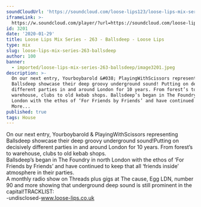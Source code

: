 ```yaml
---
soundCloudUrl: 'https://soundcloud.com/loose-lips123/loose-lips-mix-series-263-ballsdeep'
iframeLink: >-
  https://w.soundcloud.com/player/?url=https://soundcloud.com/loose-lips123/loose-lips-mix-series-263-ballsdeep&color=00aabb&auto_play=false&hide_related=false&show_comments=true&show_user=true&show_reposts=false
id: 3201
date: '2020-01-29'
title: Loose Lips Mix Series - 263 - Ballsdeep - Loose Lips
type: mix
slug: loose-lips-mix-series-263-ballsdeep
author: 100
banner:
  - imported/loose-lips-mix-series-263-ballsdeep/image3201.jpeg
description: >-
  On our next entry, Yourboybarold &#038; PlayingWithScissors representing
  Ballsdeep showcase their deep groovy underground sound! Putting on decisively
  different parties in and around London for 10 years. From forest’s to
  warehouse, clubs to old kebab shops. Ballsdeep’s began in The Foundry in north
  London with the ethos of ‘For Friends by Friends’ and have continued [...]Read
  More...
published: true
tags: House
---
```

On our next entry, Yourboybarold & PlayingWithScissors representing Ballsdeep showcase their deep groovy underground sound!Putting on decisively different parties in and around London for 10 years. From forest’s to warehouse, clubs to old kebab shops.  
Ballsdeep’s began in The Foundry in north London with the ethos of ‘For Friends by Friends’ and have continued to keep that all ‘friends inside’ atmosphere in their parties.  
A monthly radio show on Threads plus gigs at The cause, Egg LDN, number 90 and more showing that underground deep sound is still prominent in the capital!TRACKLIST:  
\-undisclosed-www.loose-lips.co.uk